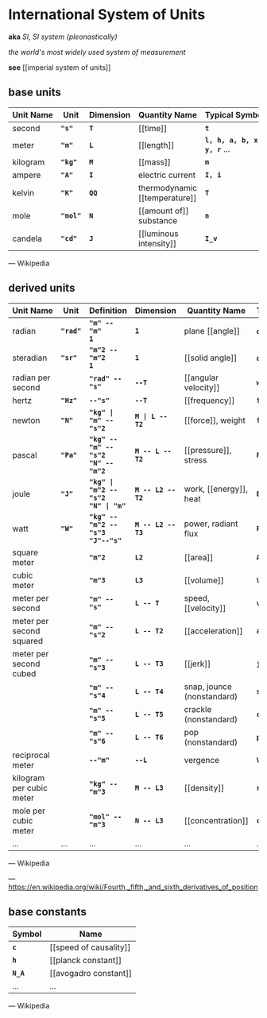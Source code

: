 # International System of Units

**aka** _SI, SI system (pleonastically)_

_the world's most widely used system of measurement_

**see** [[imperial system of units]]

## base units

| Unit&nbsp;Name | Unit        | Dimension | Quantity&nbsp;Name            | Typical&nbsp;Symbols          |
| -------------- | ----------- | --------- | ----------------------------- | ----------------------------- |
| second         | **`"s"`**   | **`T`**   | [[time]]                      | **`t`**                       |
| meter          | **`"m"`**   | **`L`**   | [[length]]                    | **`l, h, a, b, x, y, r`** ... |
| kilogram       | **`"kg"`**  | **`M`**   | [[mass]]                      | **`m`**                       |
| ampere         | **`"A"`**   | **`I`**   | electric current              | **`I, i`**                    |
| kelvin         | **`"K"`**   | **`QQ`**  | thermodynamic [[temperature]] | **`T`**                       |
| mole           | **`"mol"`** | **`N`**   | [[amount of]] substance       | **`n`**                       |
| candela        | **`"cd"`**  | **`J`**   | [[luminous intensity]]        | **`I_v`**                     |

&mdash; Wikipedia

## derived units

| Unit&nbsp;Name           | Unit        | Definition                                          | Dimension           | Quantity&nbsp;Name         | Typical&nbsp;Symbols |
| ------------------------ | ----------- | --------------------------------------------------- | ------------------- | -------------------------- | -------------------- |
| radian                   | **`"rad"`** | **`"m" -- "m"`** <br /> **`1`**                     | **`1`**             | plane [[angle]]            | **`qq, a`** ...      |
| steradian                | **`"sr"`**  | **`"m"2 -- "m"2 `** <br /> **`1`**                  | **`1`**             | [[solid angle]]            | **`qq, a`** ...      |
| radian per second        |             | **`"rad" -- "s"`**                                  | **`--T`**           | [[angular velocity]]       | **`ww`**             |
| hertz                    | **`"Hz"`**  | **`--"s"`**                                         | **`--T`**           | [[frequency]]              | **`f, nn, ww`**      |
| newton                   | **`"N"`**   | **`"kg" \| "m" -- "s"2`**                           | **`M \| L -- T2`**  | [[force]], weight          | **`f, F`**           |
| pascal                   | **`"Pa"`**  | **`"kg" -- "m" -- "s"2 `** <br /> **`"N" -- "m"2`** | **`M -- L -- T2`**  | [[pressure]], stress       | **`P`**              |
| joule                    | **`"J"`**   | **`"kg" \| "m"2 -- "s"2`** <br /> **`"N" \| "m"`**  | **`M -- L2 -- T2`** | work, [[energy]], heat     | **`E, Q`**           |
| watt                     | **`"W"`**   | **`"kg" -- "m"2 -- "s"3 `** <br /> **`"J"--"s"`**   | **`M -- L2 -- T3`** | power, radiant flux        | **`P`**              |
| square meter             |             | **`"m"2`**                                          | **`L2`**            | [[area]]                   | **`A`**              |
| cubic meter              |             | **`"m"3`**                                          | **`L3`**            | [[volume]]                 | **`V`**              |
| meter per second         |             | **`"m" -- "s"`**                                    | **`L -- T`**        | speed, [[velocity]]        | **`v`**              |
| meter per second squared |             | **`"m" -- "s"2`**                                   | **`L -- T2`**       | [[acceleration]]           | **`a`**              |
| meter per second cubed   |             | **`"m" -- "s"3`**                                   | **`L -- T3`**       | [[jerk]]                   | **`j`**              |
|                          |             | **`"m" -- "s"4`**                                   | **`L -- T4`**       | snap, jounce (nonstandard) | **`s`**              |
|                          |             | **`"m" -- "s"5`**                                   | **`L -- T5`**       | crackle (nonstandard)      | **`c`**              |
|                          |             | **`"m" -- "s"6`**                                   | **`L -- T6`**       | pop (nonstandard)          | **`p`**              |
| reciprocal meter         |             | **`--"m"`**                                         | **`--L`**           | vergence                   | **`V, "f"`**         |
| kilogram per cubic meter |             | **`"kg" -- "m"3`**                                  | **`M -- L3`**       | [[density]]                | **`rr`**             |
| mole per cubic meter     |             | **`"mol" -- "m"3`**                                 | **`N -- L3`**       | [[concentration]]          | **`c`**              |
| ...                      | ...         | ...                                                 | ...                 | ...                        | ...                  |

&mdash; Wikipedia

&mdash; <https://en.wikipedia.org/wiki/Fourth,_fifth,_and_sixth_derivatives_of_position>

## base constants

| Symbol    | Name                   |
| --------- | ---------------------- |
| **`c`**   | [[speed of causality]] |
| **`h`**   | [[planck constant]]    |
| **`N_A`** | [[avogadro constant]]  |
| ...       | ...                    |

&mdash; Wikipedia
